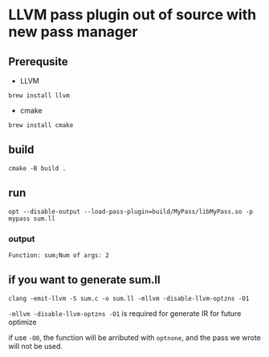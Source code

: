 # LLVM pass plugin out of source with new pass manager

## Prerequsite
- LLVM
```shell
brew install llvm
```
- cmake
```shell
brew install cmake
```

## build
```shell
cmake -B build .
```

## run
```shell
opt --disable-output --load-pass-plugin=build/MyPass/libMyPass.so -p mypass sum.ll
```
### output
```
Function: sum;Num of args: 2
```

## if you want to generate sum.ll
```shell
clang -emit-llvm -S sum.c -o sum.ll -mllvm -disable-llvm-optzns -O1
```
`-mllvm -disable-llvm-optzns -O1` is required for generate IR for future optimize

if use `-O0`, the function will be arributed with `optnone`, and the pass we wrote will not be used.
